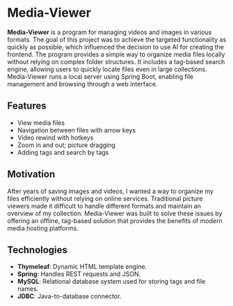 # Media-Viewer 

**Media-Viewer** is a program for managing videos and images in various formats. The goal of this project was to achieve the targeted functionality as quickly as possible, which influenced the decision to use AI for creating the frontend. The program provides a simple way to organize media files locally without relying on complex folder structures. It includes a tag-based search engine, allowing users to quickly locate files even in large collections. Media-Viewer runs a local server using Spring Boot, enabling file management and browsing through a web interface. 

## Features 
- View media files
- Navigation between files with arrow keys
- Video rewind with hotkeys
- Zoom in and out; picture dragging
- Adding tags and search by tags
  
## Motivation 
After years of saving images and videos, I wanted a way to organize my files efficiently without relying on online services. Traditional picture viewers made it difficult to handle different formats and maintain an overview of my collection. Media-Viewer was built to solve these issues by offering an offline, tag-based solution that provides the benefits of modern media hosting platforms. 

## Technologies
- **Thymeleaf**: Dynamic HTML template engine.
- **Spring**: Handles REST requests and JSON.
- **MySQL**: Relational database system used for storing tags and file names.
- **JDBC**: Java-to-database connector.
